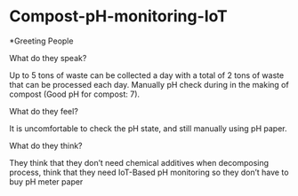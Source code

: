 # Compost-pH-monitoring-IoT

*Greeting People 

What do they speak?

Up to 5 tons of waste can be collected a day with a total of 2 tons of waste that can be processed each day.
Manually pH check during in the making of compost (Good pH for compost: 7).

What do they feel?

It is uncomfortable to check the pH state, and still manually using pH paper.

What do they think?

They think that they don’t need chemical additives when decomposing process, think that they need IoT-Based pH monitoring so they don’t have to buy pH meter paper
